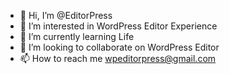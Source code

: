 - 👋 Hi, I’m @EditorPress
- 👀 I’m interested in WordPress Editor Experience
- 🌱 I’m currently learning Life
- 💞️ I’m looking to collaborate on WordPress Editor
- 📫 How to reach me wpeditorpress@gmail.com

<!---
EditorPress/EditorPress is a ✨ special ✨ repository because its `README.md` (this file) appears on your GitHub profile.
You can click the Preview link to take a look at your changes.
--->
